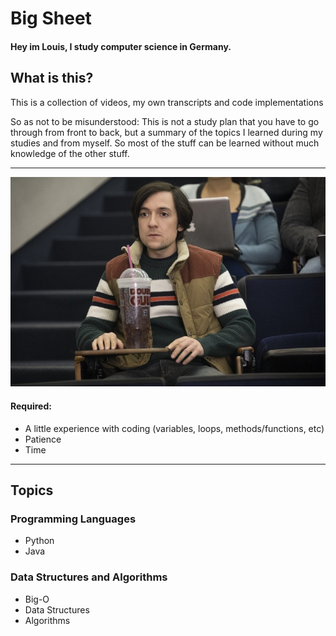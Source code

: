 # Big Sheet 

#### Hey im Louis, I study computer science in Germany.

## What is this?

This is a collection of videos, my own transcripts and code implementations

So as not to be misunderstood: This is not a study plan that you have to go through from front to back, but a summary of the topics I learned during my studies and from myself. So most of the stuff can be learned without much knowledge of the other stuff.
___

<img width="600" height="auto" src="assets/Bighead.jpg" alt="Silicon Valley Bighead"/>

#### Required:

* A little experience with coding (variables, loops, methods/functions, etc)
* Patience
* Time

___

## Topics

### Programming Languages
  - Python
  - Java

### Data Structures and Algorithms
  - Big-O
  - Data Structures
  - Algorithms

